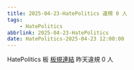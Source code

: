 ```yaml
---
title: 2025-04-23-HatePolitics 違規 0 人
tags:
    - HatePolitics
abbrlink: 2025-04-23-HatePolitics
date: HatePolitics-2025-04-23 12:00:00
---
```

HatePolitics 板 [板規連結](https://www.ptt.cc/bbs/HatePolitics/M.1617115262.A.D60.html)
昨天違規 0 人
